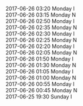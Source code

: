 2017-06-26 03:20 Monday  I  
2017-06-26 03:15 Monday  N  
2017-06-26 02:50 Monday  I  
2017-06-26 02:35 Monday  N  
2017-06-26 02:30 Monday  I  
2017-06-26 02:25 Monday  N  
2017-06-26 02:20 Monday  I  
2017-06-26 02:05 Monday  N  
2017-06-26 01:50 Monday  I  
2017-06-26 01:30 Monday  N  
2017-06-26 01:05 Monday  I  
2017-06-26 01:00 Monday  N  
2017-06-26 00:55 Monday  I  
2017-06-26 00:45 Monday  N  
2017-06-25 19:30 Sunday  I  
